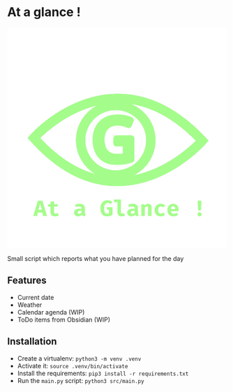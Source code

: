 # At a glance !
![Logo](https://raw.githubusercontent.com/lyubolp/at-a-glance/main/logo.png?token=GHSAT0AAAAAABWW2UTK6N3GWRLUCQK6K7BSYZWBMNQ)

Small script which reports what you have planned for the day

## Features
- Current date
- Weather
- Calendar agenda (WIP)
- ToDo items from Obsidian (WIP)

## Installation
- Create a virtualenv: `python3 -m venv .venv`
- Activate it: `source .venv/bin/activate`
- Install the requirements: `pip3 install -r requirements.txt`
- Run the `main.py` script: `python3 src/main.py`